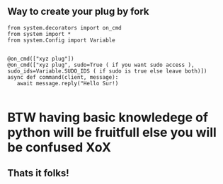 ## Way to create your plug by fork

``` 
from system.decorators import on_cmd 
from system import *
from system.Config import Variable


@on_cmd(["xyz plug"])
@on_cmd(["xyz plug", sudo=True ( if you want sudo access ), sudo_ids=Variable.SUDO_IDS ( if sudo is true else leave both)])
async def command(client, message):
   await message.reply("Hello Sur!)
   
```

# BTW having basic knowledege of python will be fruitfull else you will be confused XoX  


## Thats it folks!

